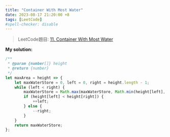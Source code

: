 ```yaml
---
title: "Container With Most Water"
date: 2023-08-17 21:20:00 +8
tags: [LeetCode]
#spell-checker: disable
---
```


> LeetCode題目: [11. Container With Most Water](https://leetcode.com/problems/container-with-most-water/description/?envType=problem-list-v2&envId=rewycgxm)

**My solution:**
```js
/**
 * @param {number[]} height
 * @return {number}
 */
let maxArea = height => {
    let maxWaterStore = 0, left = 0, right = height.length - 1;
    while (left < right) {
        maxWaterStore = Math.max(maxWaterStore, Math.min(height[left], height[right]) * (right - left));
        if (height[left] < height[right]) {
            ++left;
        } else {
            --right;
        }
    }
    return maxWaterStore;
};
```
